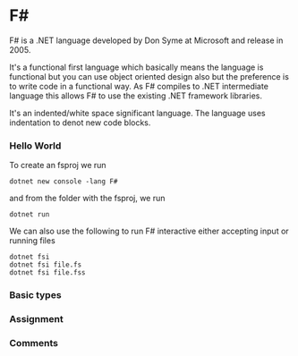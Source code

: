 # F#

F# is a .NET language developed by Don Syme at Microsoft and release in 2005. 

It's a functional first language which basically means the language is functional but you can use object oriented design also but the preference is to write code in a functional way. As F# compiles to .NET intermediate language this allows F# to use the existing .NET framework libraries.

It's an indented/white space significant language. The language uses indentation to denot new code blocks.

### Hello World

To create an fsproj we run

```
dotnet new console -lang F#
```

and from the folder with the fsproj, we run

```
dotnet run
```

We can also use the following to run F# interactive either accepting input or running files

```
dotnet fsi
dotnet fsi file.fs
dotnet fsi file.fss
```


### Basic types 

### Assignment

### Comments